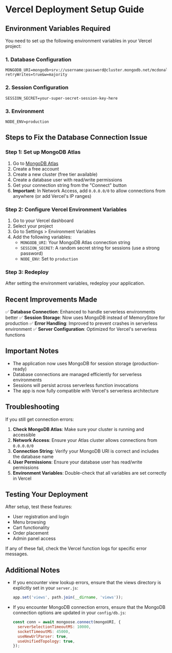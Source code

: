 # Vercel Deployment Setup Guide

## Environment Variables Required

You need to set up the following environment variables in your Vercel project:

### 1. Database Configuration
```
MONGODB_URI=mongodb+srv://username:password@cluster.mongodb.net/mcdonalds?retryWrites=true&w=majority
```

### 2. Session Configuration
```
SESSION_SECRET=your-super-secret-session-key-here
```

### 3. Environment
```
NODE_ENV=production
```

## Steps to Fix the Database Connection Issue

### Step 1: Set up MongoDB Atlas
1. Go to [MongoDB Atlas](https://www.mongodb.com/atlas)
2. Create a free account
3. Create a new cluster (free tier available)
4. Create a database user with read/write permissions
5. Get your connection string from the "Connect" button
6. **Important**: In Network Access, add `0.0.0.0/0` to allow connections from anywhere (or add Vercel's IP ranges)

### Step 2: Configure Vercel Environment Variables
1. Go to your Vercel dashboard
2. Select your project
3. Go to Settings > Environment Variables
4. Add the following variables:
   - `MONGODB_URI`: Your MongoDB Atlas connection string
   - `SESSION_SECRET`: A random secret string for sessions (use a strong password)
   - `NODE_ENV`: Set to `production`

### Step 3: Redeploy
After setting the environment variables, redeploy your application.

## Recent Improvements Made

✅ **Database Connection**: Enhanced to handle serverless environments better
✅ **Session Storage**: Now uses MongoDB instead of MemoryStore for production
✅ **Error Handling**: Improved to prevent crashes in serverless environment
✅ **Server Configuration**: Optimized for Vercel's serverless functions

## Important Notes

- The application now uses MongoDB for session storage (production-ready)
- Database connections are managed efficiently for serverless environments
- Sessions will persist across serverless function invocations
- The app is now fully compatible with Vercel's serverless architecture

## Troubleshooting

If you still get connection errors:
1. **Check MongoDB Atlas**: Make sure your cluster is running and accessible
2. **Network Access**: Ensure your Atlas cluster allows connections from `0.0.0.0/0`
3. **Connection String**: Verify your MongoDB URI is correct and includes the database name
4. **User Permissions**: Ensure your database user has read/write permissions
5. **Environment Variables**: Double-check that all variables are set correctly in Vercel

## Testing Your Deployment

After setup, test these features:
- User registration and login
- Menu browsing
- Cart functionality
- Order placement
- Admin panel access

If any of these fail, check the Vercel function logs for specific error messages. 

## Additional Notes

- If you encounter view lookup errors, ensure that the views directory is explicitly set in your `server.js`:
  ```js
  app.set('views', path.join(__dirname, 'views'));
  ```

- If you encounter MongoDB connection errors, ensure that the MongoDB connection options are updated in your `config/db.js`:
  ```js
  const conn = await mongoose.connect(mongoURI, {
    serverSelectionTimeoutMS: 10000,
    socketTimeoutMS: 45000,
    useNewUrlParser: true,
    useUnifiedTopology: true,
  });
  ``` 
